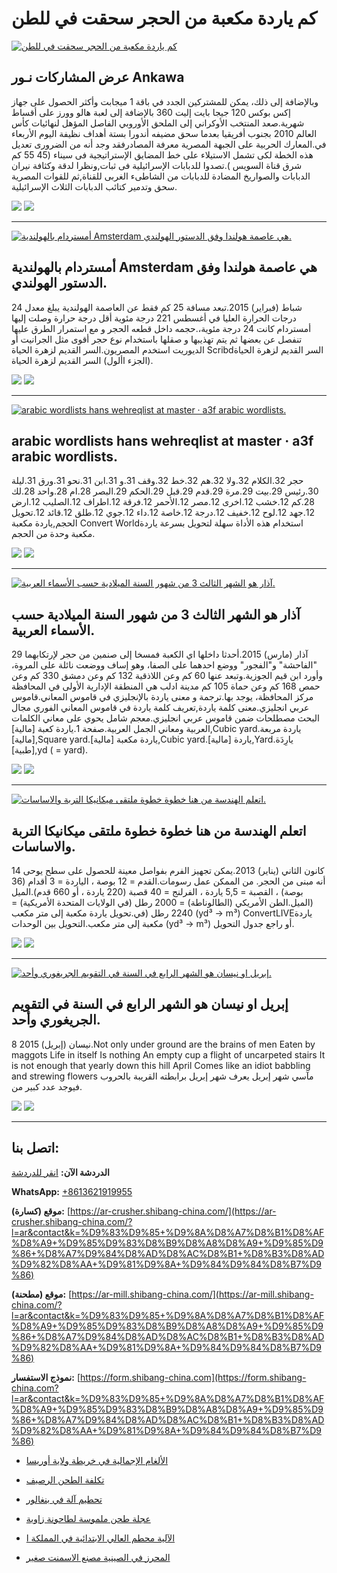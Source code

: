 # كم ياردة مكعبة من الحجر سحقت في للطن

<a href="https://swt.shibang-china.com/?l=ar&img&k=%D9%83%D9%85+%D9%8A%D8%A7%D8%B1%D8%AF%D8%A9+%D9%85%D9%83%D8%B9%D8%A8%D8%A9+%D9%85%D9%86+%D8%A7%D9%84%D8%AD%D8%AC%D8%B1+%D8%B3%D8%AD%D9%82%D8%AA+%D9%81%D9%8A+%D9%84%D9%84%D8%B7%D9%86" target="_blank">![كم ياردة مكعبة من الحجر سحقت في للطن](http://static.shibang-china.com/all-800x300/681.jpg)</a>

## عرض المشاركات نـور Ankawa
وبالإضافة إلى ذلك، يمكن للمشتركين الجدد في باقة 1 ميجابت وأكثر الحصول على جهاز إكس بوكس 120 جيجا بايت إليت 360 بالإضافة إلى لعبة هالو وورز على أقساط شهرية.صعد المنتخب الأوكراني إلى الملحق الأوروبي الفاصل المؤهل لنهائيات كأس العالم 2010 بجنوب أفريقيا بعدما سحق مضيفه أندورا بستة أهداف نظيفة اليوم الأربعاء في.المعارك الحربية على الجبهة المصرية معرفة المصادرفقد وجد أنه من الضرورى تعديل هذه الخطة لكى تشمل الاستيلاء على خط المضايق الإستراتيجية فى سيناء (45 55 كم شرق قناة السويس ).تصدوا للدبابات الإسرائيلية فى ثبات,ونظرا لدقة وكثافة نيران الدبابات والصواريخ المضادة للدبابات من الشاطىء الغربى للقناة,ثم للقوات المصرية سحق وتدمير كتائب الدبابات الثلاث الإسرائيلية.


<a href="https://whatsapp.shibangsoft.com/WhatsApp.php" target="_blank" title="WhatsApp">![](http://static.shibang-china.com/icon/whatsapp.png)</a> <a href="https://swt.shibang-china.com/?l=ar&icon&k=%D9%83%D9%85+%D9%8A%D8%A7%D8%B1%D8%AF%D8%A9+%D9%85%D9%83%D8%B9%D8%A8%D8%A9+%D9%85%D9%86+%D8%A7%D9%84%D8%AD%D8%AC%D8%B1+%D8%B3%D8%AD%D9%82%D8%AA+%D9%81%D9%8A+%D9%84%D9%84%D8%B7%D9%86" target="_blank">![](http://static.shibang-china.com/icon/chat-ar.png)</a>

---

<a href="https://swt.shibang-china.com/?l=ar&img&k=%D9%83%D9%85+%D9%8A%D8%A7%D8%B1%D8%AF%D8%A9+%D9%85%D9%83%D8%B9%D8%A8%D8%A9+%D9%85%D9%86+%D8%A7%D9%84%D8%AD%D8%AC%D8%B1+%D8%B3%D8%AD%D9%82%D8%AA+%D9%81%D9%8A+%D9%84%D9%84%D8%B7%D9%86" target="_blank">![أمستردام بالهولندية Amsterdam هي عاصمة هولندا وفق الدستور الهولندي.](http://static.shibang-china.com/all-800x300/137.jpg)</a>

## أمستردام بالهولندية Amsterdam هي عاصمة هولندا وفق الدستور الهولندي.
24 شباط (فبراير) 2015.تبعد مسافة 25 كم فقط عن العاصمة الهولندية يبلغ معدل درجات الحرارة العليا في أغسطس 221 درجة مئوية أقل درجة حرارة وصلت إليها أمستردام كانت 24 درجة مئوية،.حجمه داخل قطعه الحجر و مع استمرار الطرق عليها تنفصل عن بعضها ثم يتم تهذيبها و صقلها باستخدام نوع حجر أقوى مثل الجرانيت أو الديوريت استخدم المصريون.السر القديم لزهرة الحياة Scribdالسر القديم لزهرة الحياة (الجزء األول) السر القديم لزهرة الحياة.


<a href="https://whatsapp.shibangsoft.com/WhatsApp.php" target="_blank" title="WhatsApp">![](http://static.shibang-china.com/icon/whatsapp.png)</a> <a href="https://swt.shibang-china.com/?l=ar&icon&k=%D9%83%D9%85+%D9%8A%D8%A7%D8%B1%D8%AF%D8%A9+%D9%85%D9%83%D8%B9%D8%A8%D8%A9+%D9%85%D9%86+%D8%A7%D9%84%D8%AD%D8%AC%D8%B1+%D8%B3%D8%AD%D9%82%D8%AA+%D9%81%D9%8A+%D9%84%D9%84%D8%B7%D9%86" target="_blank">![](http://static.shibang-china.com/icon/chat-ar.png)</a>

---

<a href="https://swt.shibang-china.com/?l=ar&img&k=%D9%83%D9%85+%D9%8A%D8%A7%D8%B1%D8%AF%D8%A9+%D9%85%D9%83%D8%B9%D8%A8%D8%A9+%D9%85%D9%86+%D8%A7%D9%84%D8%AD%D8%AC%D8%B1+%D8%B3%D8%AD%D9%82%D8%AA+%D9%81%D9%8A+%D9%84%D9%84%D8%B7%D9%86" target="_blank">![arabic wordlists hans wehreqlist at master · a3f arabic wordlists.](http://static.shibang-china.com/all-800x300/1039.jpg)</a>

## arabic wordlists hans wehreqlist at master · a3f arabic wordlists.
حجر 32.الكلام 32.ولا 32.ھم 32.خط 32.وقف 31.و 31.ابن 31.نحو 31.ورق 31.ليلة 30.رئيس 29.بيت 29.مرة 29.قدم 29.قبل 29.الحكم 29.البصر 28.ام 28.واحد 28.لك 28.كم 12.خشب 12.اخرى 12.مصر 12.الأحمر 12.فرقة 12.اطراف 12.الصليب 12.ارض 12.جھد 12.لوح 12.خفيف 12.درجة 12.خاصة 12.داء 12.جوي 12.طلق 12.قائد 12.تحويل الحجم,ياردة مكعبة Convert Worldاستخدام هذه الأداة سهلة لتحويل بسرعة ياردة مكعبة وحدة من الحجم.


<a href="https://whatsapp.shibangsoft.com/WhatsApp.php" target="_blank" title="WhatsApp">![](http://static.shibang-china.com/icon/whatsapp.png)</a> <a href="https://swt.shibang-china.com/?l=ar&icon&k=%D9%83%D9%85+%D9%8A%D8%A7%D8%B1%D8%AF%D8%A9+%D9%85%D9%83%D8%B9%D8%A8%D8%A9+%D9%85%D9%86+%D8%A7%D9%84%D8%AD%D8%AC%D8%B1+%D8%B3%D8%AD%D9%82%D8%AA+%D9%81%D9%8A+%D9%84%D9%84%D8%B7%D9%86" target="_blank">![](http://static.shibang-china.com/icon/chat-ar.png)</a>

---

<a href="https://swt.shibang-china.com/?l=ar&img&k=%D9%83%D9%85+%D9%8A%D8%A7%D8%B1%D8%AF%D8%A9+%D9%85%D9%83%D8%B9%D8%A8%D8%A9+%D9%85%D9%86+%D8%A7%D9%84%D8%AD%D8%AC%D8%B1+%D8%B3%D8%AD%D9%82%D8%AA+%D9%81%D9%8A+%D9%84%D9%84%D8%B7%D9%86" target="_blank">![آذار هو الشهر الثالث 3 من شهور السنة الميلادية حسب الأسماء العربية.](http://static.shibang-china.com/all-800x300/672.jpg)</a>

## آذار هو الشهر الثالث 3 من شهور السنة الميلادية حسب الأسماء العربية.
29 آذار (مارس) 2015.أحدثا داخلها اي الكعبة فمسخا إلى صنمين من حجر لإرتكابهما &quot;الفاحشة&quot; و&quot;الفجور&quot; ووضع احدهما على الصفا، وهو إساف ووضعت نائلة على المروة، وأورد ابن قيم الجوزية.وتبعد عنها 60 كم وعن اللاذقية 132 كم وعن دمشق 330 كم وعن حمص 168 كم وعن حماة 105 كم مدينة ادلب هي المنطقة الإدارية الأولى في المحافظة مركز المحافظة، يوجد بها.ترجمة و معنى ياردة بالإنجليزي في قاموس المعاني.قاموس عربي انجليزي.معنى كلمة ياردة,تعريف كلمة ياردة في قاموس المعاني الفوري مجال البحث مصطلحات ضمن قاموس عربي انجليزي.معجم شامل يحوي على معاني الكلمات العربية ومعاني الجمل العربية.صفحة 1.ياردة كعبة [مالية],Cubic yard.ياردة مربعة [مالية],Square yard.ياردة مكعبة [مالية],Cubic yard.ياردة [مالية],Yard.يارِدَة [طبية],yd ( = yard).


<a href="https://whatsapp.shibangsoft.com/WhatsApp.php" target="_blank" title="WhatsApp">![](http://static.shibang-china.com/icon/whatsapp.png)</a> <a href="https://swt.shibang-china.com/?l=ar&icon&k=%D9%83%D9%85+%D9%8A%D8%A7%D8%B1%D8%AF%D8%A9+%D9%85%D9%83%D8%B9%D8%A8%D8%A9+%D9%85%D9%86+%D8%A7%D9%84%D8%AD%D8%AC%D8%B1+%D8%B3%D8%AD%D9%82%D8%AA+%D9%81%D9%8A+%D9%84%D9%84%D8%B7%D9%86" target="_blank">![](http://static.shibang-china.com/icon/chat-ar.png)</a>

---

<a href="https://swt.shibang-china.com/?l=ar&img&k=%D9%83%D9%85+%D9%8A%D8%A7%D8%B1%D8%AF%D8%A9+%D9%85%D9%83%D8%B9%D8%A8%D8%A9+%D9%85%D9%86+%D8%A7%D9%84%D8%AD%D8%AC%D8%B1+%D8%B3%D8%AD%D9%82%D8%AA+%D9%81%D9%8A+%D9%84%D9%84%D8%B7%D9%86" target="_blank">![اتعلم الهندسة من هنا خطوة خطوة ملتقى ميكانيكا التربة والاساسات.](http://static.shibang-china.com/all-800x300/1026.jpg)</a>

## اتعلم الهندسة من هنا خطوة خطوة ملتقى ميكانيكا التربة والاساسات.
14 كانون الثاني (يناير) 2013.يمكن تجهيز الفرم بفواصل معينة للحصول على سطح يوحى أنه مبنى من الحجر. من الممكن عمل رسومات.القدم = 12 بوصة ، الياردة = 3 أقدام (36 بوصة) ، القصبة = 5,5 ياردة ، الفرلنج = 40 قصبة (220 ياردة ، أو 660 قدم).الميل (الميل.الطن الأمريكي (الطالوناطة) = 2000 رطل (في الولايات المتحدة الأمريكية) = 2240 رطل (في.تحويل ياردة مكعبة إلى متر مكعب (yd³ → m³) ConvertLIVEياردة مكعبة إلى متر مكعب.التحويل بين الوحدات (yd³ → m³) أو راجع جدول التحويل.


<a href="https://whatsapp.shibangsoft.com/WhatsApp.php" target="_blank" title="WhatsApp">![](http://static.shibang-china.com/icon/whatsapp.png)</a> <a href="https://swt.shibang-china.com/?l=ar&icon&k=%D9%83%D9%85+%D9%8A%D8%A7%D8%B1%D8%AF%D8%A9+%D9%85%D9%83%D8%B9%D8%A8%D8%A9+%D9%85%D9%86+%D8%A7%D9%84%D8%AD%D8%AC%D8%B1+%D8%B3%D8%AD%D9%82%D8%AA+%D9%81%D9%8A+%D9%84%D9%84%D8%B7%D9%86" target="_blank">![](http://static.shibang-china.com/icon/chat-ar.png)</a>

---

<a href="https://swt.shibang-china.com/?l=ar&img&k=%D9%83%D9%85+%D9%8A%D8%A7%D8%B1%D8%AF%D8%A9+%D9%85%D9%83%D8%B9%D8%A8%D8%A9+%D9%85%D9%86+%D8%A7%D9%84%D8%AD%D8%AC%D8%B1+%D8%B3%D8%AD%D9%82%D8%AA+%D9%81%D9%8A+%D9%84%D9%84%D8%B7%D9%86" target="_blank">![إبريل او نيسان هو الشهر الرابع في السنة في التقويم الجريغوري وأحد.](http://static.shibang-china.com/all-800x300/1056.jpg)</a>

## إبريل او نيسان هو الشهر الرابع في السنة في التقويم الجريغوري وأحد.
8 نيسان (إبريل) 2015.Not only under ground are the brains of men Eaten by maggots Life in itself Is nothing An empty cup a flight of uncarpeted stairs It is not enough that yearly down this hill April Comes like an idiot babbling and strewing flowers مآسي شهر إبريل يعرف شهر إبريل برابطته القريبة بالحروب فيوجد عدد كبير من.

<a href="https://whatsapp.shibangsoft.com/WhatsApp.php" target="_blank" title="WhatsApp">![](http://static.shibang-china.com/icon/whatsapp.png)</a> <a href="https://swt.shibang-china.com/?l=ar&icon&k=%D9%83%D9%85+%D9%8A%D8%A7%D8%B1%D8%AF%D8%A9+%D9%85%D9%83%D8%B9%D8%A8%D8%A9+%D9%85%D9%86+%D8%A7%D9%84%D8%AD%D8%AC%D8%B1+%D8%B3%D8%AD%D9%82%D8%AA+%D9%81%D9%8A+%D9%84%D9%84%D8%B7%D9%86" target="_blank">![](http://static.shibang-china.com/icon/chat-ar.png)</a>

---
## اتصل بنا:

**الدردشة الآن:** [انقر للدردشة](https://swt.shibang-china.com?l=ar&contact&k=%D9%83%D9%85+%D9%8A%D8%A7%D8%B1%D8%AF%D8%A9+%D9%85%D9%83%D8%B9%D8%A8%D8%A9+%D9%85%D9%86+%D8%A7%D9%84%D8%AD%D8%AC%D8%B1+%D8%B3%D8%AD%D9%82%D8%AA+%D9%81%D9%8A+%D9%84%D9%84%D8%B7%D9%86)

**WhatsApp:**  [+8613621919955](https://whatsapp.shibangsoft.com/WhatsApp.php)

**موقع (كسارة):** [https://ar-crusher.shibang-china.com/](https://ar-crusher.shibang-china.com/?l=ar&contact&k=%D9%83%D9%85+%D9%8A%D8%A7%D8%B1%D8%AF%D8%A9+%D9%85%D9%83%D8%B9%D8%A8%D8%A9+%D9%85%D9%86+%D8%A7%D9%84%D8%AD%D8%AC%D8%B1+%D8%B3%D8%AD%D9%82%D8%AA+%D9%81%D9%8A+%D9%84%D9%84%D8%B7%D9%86)

**موقع (مطحنة):** [https://ar-mill.shibang-china.com/](https://ar-mill.shibang-china.com/?l=ar&contact&k=%D9%83%D9%85+%D9%8A%D8%A7%D8%B1%D8%AF%D8%A9+%D9%85%D9%83%D8%B9%D8%A8%D8%A9+%D9%85%D9%86+%D8%A7%D9%84%D8%AD%D8%AC%D8%B1+%D8%B3%D8%AD%D9%82%D8%AA+%D9%81%D9%8A+%D9%84%D9%84%D8%B7%D9%86)

**نموذج الاستفسار:** [https://form.shibang-china.com](https://form.shibang-china.com?l=ar&contact&k=%D9%83%D9%85+%D9%8A%D8%A7%D8%B1%D8%AF%D8%A9+%D9%85%D9%83%D8%B9%D8%A8%D8%A9+%D9%85%D9%86+%D8%A7%D9%84%D8%AD%D8%AC%D8%B1+%D8%B3%D8%AD%D9%82%D8%AA+%D9%81%D9%8A+%D9%84%D9%84%D8%B7%D9%86)

* [الألغام الإجمالية في خريطة ولاية أوريسا](../29/%D8%A7%D9%84%D8%A3%D9%84%D8%BA%D8%A7%D9%85%20%D8%A7%D9%84%D8%A5%D8%AC%D9%85%D8%A7%D9%84%D9%8A%D8%A9%20%D9%81%D9%8A%20%D8%AE%D8%B1%D9%8A%D8%B7%D8%A9%20%D9%88%D9%84%D8%A7%D9%8A%D8%A9%20%D8%A3%D9%88%D8%B1%D9%8A%D8%B3%D8%A7.md)

* [تكلفة الطحن الرصيف](../28/%D8%AA%D9%83%D9%84%D9%81%D8%A9%20%D8%A7%D9%84%D8%B7%D8%AD%D9%86%20%D8%A7%D9%84%D8%B1%D8%B5%D9%8A%D9%81.md)

* [تحطيم آلة في بنغالور](../30/%D8%AA%D8%AD%D8%B7%D9%8A%D9%85%20%D8%A2%D9%84%D8%A9%20%D9%81%D9%8A%20%D8%A8%D9%86%D8%BA%D8%A7%D9%84%D9%88%D8%B1.md)

* [عجلة طحن ملموسة لطاحونة زاوية](../26/%D8%B9%D8%AC%D9%84%D8%A9%20%D8%B7%D8%AD%D9%86%20%D9%85%D9%84%D9%85%D9%88%D8%B3%D8%A9%20%D9%84%D8%B7%D8%A7%D8%AD%D9%88%D9%86%D8%A9%20%D8%B2%D8%A7%D9%88%D9%8A%D8%A9.md)

* [الآلية محطم العالي الابتدائية في المملكة ا](../27/%D8%A7%D9%84%D8%A2%D9%84%D9%8A%D8%A9%20%D9%85%D8%AD%D8%B7%D9%85%20%D8%A7%D9%84%D8%B9%D8%A7%D9%84%D9%8A%20%D8%A7%D9%84%D8%A7%D8%A8%D8%AA%D8%AF%D8%A7%D8%A6%D9%8A%D8%A9%20%D9%81%D9%8A%20%D8%A7%D9%84%D9%85%D9%85%D9%84%D9%83%D8%A9%20%D8%A7.md)

* [المحرز في الصينية مصنع الاسمنت صغير](../30/%D8%A7%D9%84%D9%85%D8%AD%D8%B1%D8%B2%20%D9%81%D9%8A%20%D8%A7%D9%84%D8%B5%D9%8A%D9%86%D9%8A%D8%A9%20%D9%85%D8%B5%D9%86%D8%B9%20%D8%A7%D9%84%D8%A7%D8%B3%D9%85%D9%86%D8%AA%20%D8%B5%D8%BA%D9%8A%D8%B1.md)